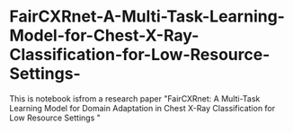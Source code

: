 # FairCXRnet-A-Multi-Task-Learning-Model-for-Chest-X-Ray-Classification-for-Low-Resource-Settings-
This is notebook isfrom a research paper "FairCXRnet: A Multi-Task Learning Model for Domain Adaptation in Chest X-Ray Classification for Low Resource Settings "
